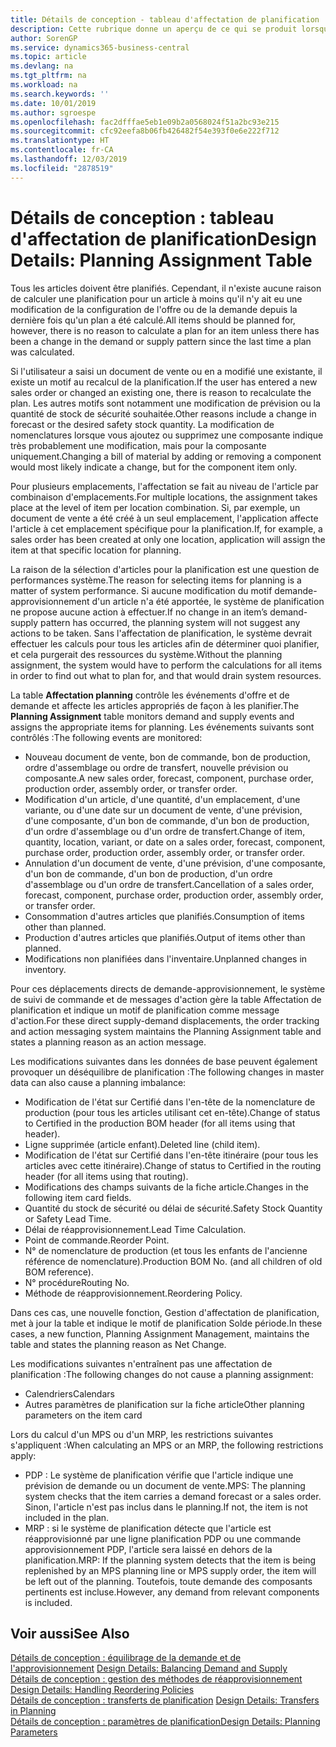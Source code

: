 ```yaml
---
title: Détails de conception - tableau d'affectation de planification | Microsoft Docs
description: Cette rubrique donne un aperçu de ce qui se produit lorsque vous modifiez la planification d'un article.
author: SorenGP
ms.service: dynamics365-business-central
ms.topic: article
ms.devlang: na
ms.tgt_pltfrm: na
ms.workload: na
ms.search.keywords: ''
ms.date: 10/01/2019
ms.author: sgroespe
ms.openlocfilehash: fac2dfffae5eb1e09b2a0568024f51a2bc93e215
ms.sourcegitcommit: cfc92eefa8b06fb426482f54e393f0e6e222f712
ms.translationtype: HT
ms.contentlocale: fr-CA
ms.lasthandoff: 12/03/2019
ms.locfileid: "2878519"
---
```

# <a name="design-details-planning-assignment-table"></a><span data-ttu-id="80e99-103">Détails de conception : tableau d'affectation de planification</span><span class="sxs-lookup"><span data-stu-id="80e99-103">Design Details: Planning Assignment Table</span></span>
<span data-ttu-id="80e99-104">Tous les articles doivent être planifiés. Cependant, il n'existe aucune raison de calculer une planification pour un article à moins qu'il n'y ait eu une modification de la configuration de l'offre ou de la demande depuis la dernière fois qu'un plan a été calculé.</span><span class="sxs-lookup"><span data-stu-id="80e99-104">All items should be planned for, however, there is no reason to calculate a plan for an item unless there has been a change in the demand or supply pattern since the last time a plan was calculated.</span></span>  

<span data-ttu-id="80e99-105">Si l'utilisateur a saisi un document de vente ou en a modifié une existante, il existe un motif au recalcul de la planification.</span><span class="sxs-lookup"><span data-stu-id="80e99-105">If the user has entered a new sales order or changed an existing one, there is reason to recalculate the plan.</span></span> <span data-ttu-id="80e99-106">Les autres motifs sont notamment une modification de prévision ou la quantité de stock de sécurité souhaitée.</span><span class="sxs-lookup"><span data-stu-id="80e99-106">Other reasons include a change in forecast or the desired safety stock quantity.</span></span> <span data-ttu-id="80e99-107">La modification de nomenclatures lorsque vous ajoutez ou supprimez une composante indique très probablement une modification, mais pour la composante uniquement.</span><span class="sxs-lookup"><span data-stu-id="80e99-107">Changing a bill of material by adding or removing a component would most likely indicate a change, but for the component item only.</span></span>  

<span data-ttu-id="80e99-108">Pour plusieurs emplacements, l'affectation se fait au niveau de l'article par combinaison d'emplacements.</span><span class="sxs-lookup"><span data-stu-id="80e99-108">For multiple locations, the assignment takes place at the level of item per location combination.</span></span> <span data-ttu-id="80e99-109">Si, par exemple, un document de vente a été créé à un seul emplacement, l'application affecte l'article à cet emplacement spécifique pour la planification.</span><span class="sxs-lookup"><span data-stu-id="80e99-109">If, for example, a sales order has been created at only one location, application will assign the item at that specific location for planning.</span></span>  

<span data-ttu-id="80e99-110">La raison de la sélection d'articles pour la planification est une question de performances système.</span><span class="sxs-lookup"><span data-stu-id="80e99-110">The reason for selecting items for planning is a matter of system performance.</span></span> <span data-ttu-id="80e99-111">Si aucune modification du motif demande-approvisionnement d'un article n'a été apportée, le système de planification ne propose aucune action à effectuer.</span><span class="sxs-lookup"><span data-stu-id="80e99-111">If no change in an item’s demand-supply pattern has occurred, the planning system will not suggest any actions to be taken.</span></span> <span data-ttu-id="80e99-112">Sans l'affectation de planification, le système devrait effectuer les calculs pour tous les articles afin de déterminer quoi planifier, et cela purgerait des ressources du système.</span><span class="sxs-lookup"><span data-stu-id="80e99-112">Without the planning assignment, the system would have to perform the calculations for all items in order to find out what to plan for, and that would drain system resources.</span></span>  

<span data-ttu-id="80e99-113">La table **Affectation planning** contrôle les événements d'offre et de demande et affecte les articles appropriés de façon à les planifier.</span><span class="sxs-lookup"><span data-stu-id="80e99-113">The **Planning Assignment** table monitors demand and supply events and assigns the appropriate items for planning.</span></span> <span data-ttu-id="80e99-114">Les événements suivants sont contrôlés :</span><span class="sxs-lookup"><span data-stu-id="80e99-114">The following events are monitored:</span></span>  

* <span data-ttu-id="80e99-115">Nouveau document de vente, bon de commande, bon de production, ordre d'assemblage ou ordre de transfert, nouvelle prévision ou composante.</span><span class="sxs-lookup"><span data-stu-id="80e99-115">A new sales order, forecast, component, purchase order, production order, assembly order, or transfer order.</span></span>  
* <span data-ttu-id="80e99-116">Modification d'un article, d'une quantité, d'un emplacement, d'une variante, ou d'une date sur un document de vente, d'une prévision, d'une composante, d'un bon de commande, d'un bon de production, d'un ordre d'assemblage ou d'un ordre de transfert.</span><span class="sxs-lookup"><span data-stu-id="80e99-116">Change of item, quantity, location, variant, or date on a sales order, forecast, component, purchase order, production order, assembly order, or transfer order.</span></span>  
* <span data-ttu-id="80e99-117">Annulation d'un document de vente, d'une prévision, d'une composante, d'un bon de commande, d'un bon de production, d'un ordre d'assemblage ou d'un ordre de transfert.</span><span class="sxs-lookup"><span data-stu-id="80e99-117">Cancellation of a sales order, forecast, component, purchase order, production order, assembly order, or transfer order.</span></span>  
* <span data-ttu-id="80e99-118">Consommation d'autres articles que planifiés.</span><span class="sxs-lookup"><span data-stu-id="80e99-118">Consumption of items other than planned.</span></span>  
* <span data-ttu-id="80e99-119">Production d'autres articles que planifiés.</span><span class="sxs-lookup"><span data-stu-id="80e99-119">Output of items other than planned.</span></span>  
* <span data-ttu-id="80e99-120">Modifications non planifiées dans l'inventaire.</span><span class="sxs-lookup"><span data-stu-id="80e99-120">Unplanned changes in inventory.</span></span>  

<span data-ttu-id="80e99-121">Pour ces déplacements directs de demande-approvisionnement, le système de suivi de commande et de messages d'action gère la table Affectation de planification et indique un motif de planification comme message d'action.</span><span class="sxs-lookup"><span data-stu-id="80e99-121">For these direct supply-demand displacements, the order tracking and action messaging system maintains the Planning Assignment table and states a planning reason as an action message.</span></span>  

<span data-ttu-id="80e99-122">Les modifications suivantes dans les données de base peuvent également provoquer un déséquilibre de planification :</span><span class="sxs-lookup"><span data-stu-id="80e99-122">The following changes in master data can also cause a planning imbalance:</span></span>  

* <span data-ttu-id="80e99-123">Modification de l'état sur Certifié dans l'en-tête de la nomenclature de production (pour tous les articles utilisant cet en-tête).</span><span class="sxs-lookup"><span data-stu-id="80e99-123">Change of status to Certified in the production BOM header (for all items using that header).</span></span>  
* <span data-ttu-id="80e99-124">Ligne supprimée (article enfant).</span><span class="sxs-lookup"><span data-stu-id="80e99-124">Deleted line (child item).</span></span>  
* <span data-ttu-id="80e99-125">Modification de l'état sur Certifié dans l'en-tête itinéraire (pour tous les articles avec cette itinéraire).</span><span class="sxs-lookup"><span data-stu-id="80e99-125">Change of status to Certified in the routing header (for all items using that routing).</span></span>  
* <span data-ttu-id="80e99-126">Modifications des champs suivants de la fiche article.</span><span class="sxs-lookup"><span data-stu-id="80e99-126">Changes in the following item card fields.</span></span>  
* <span data-ttu-id="80e99-127">Quantité du stock de sécurité ou délai de sécurité.</span><span class="sxs-lookup"><span data-stu-id="80e99-127">Safety Stock Quantity or Safety Lead Time.</span></span>  
* <span data-ttu-id="80e99-128">Délai de réapprovisionnement.</span><span class="sxs-lookup"><span data-stu-id="80e99-128">Lead Time Calculation.</span></span>  
* <span data-ttu-id="80e99-129">Point de commande.</span><span class="sxs-lookup"><span data-stu-id="80e99-129">Reorder Point.</span></span>  
* <span data-ttu-id="80e99-130">N° de nomenclature de production (et tous les enfants de l'ancienne référence de nomenclature).</span><span class="sxs-lookup"><span data-stu-id="80e99-130">Production BOM No. (and all children of old BOM reference).</span></span>  
* <span data-ttu-id="80e99-131">N° procédure</span><span class="sxs-lookup"><span data-stu-id="80e99-131">Routing No.</span></span>  
* <span data-ttu-id="80e99-132">Méthode de réapprovisionnement.</span><span class="sxs-lookup"><span data-stu-id="80e99-132">Reordering Policy.</span></span>  

<span data-ttu-id="80e99-133">Dans ces cas, une nouvelle fonction, Gestion d'affectation de planification, met à jour la table et indique le motif de planification Solde période.</span><span class="sxs-lookup"><span data-stu-id="80e99-133">In these cases, a new function, Planning Assignment Management, maintains the table and states the planning reason as Net Change.</span></span>  

<span data-ttu-id="80e99-134">Les modifications suivantes n'entraînent pas une affectation de planification :</span><span class="sxs-lookup"><span data-stu-id="80e99-134">The following changes do not cause a planning assignment:</span></span>  

* <span data-ttu-id="80e99-135">Calendriers</span><span class="sxs-lookup"><span data-stu-id="80e99-135">Calendars</span></span>  
* <span data-ttu-id="80e99-136">Autres paramètres de planification sur la fiche article</span><span class="sxs-lookup"><span data-stu-id="80e99-136">Other planning parameters on the item card</span></span>  

<span data-ttu-id="80e99-137">Lors du calcul d'un MPS ou d'un MRP, les restrictions suivantes s'appliquent :</span><span class="sxs-lookup"><span data-stu-id="80e99-137">When calculating an MPS or an MRP, the following restrictions apply:</span></span>  

* <span data-ttu-id="80e99-138">PDP : Le système de planification vérifie que l'article indique une prévision de demande ou un document de vente.</span><span class="sxs-lookup"><span data-stu-id="80e99-138">MPS: The planning system checks that the item carries a demand forecast or a sales order.</span></span> <span data-ttu-id="80e99-139">Sinon, l'article n'est pas inclus dans le planning.</span><span class="sxs-lookup"><span data-stu-id="80e99-139">If not, the item is not included in the plan.</span></span>  
* <span data-ttu-id="80e99-140">MRP : si le système de planification détecte que l'article est réapprovisionné par une ligne planification PDP ou une commande approvisionnement PDP, l'article sera laissé en dehors de la planification.</span><span class="sxs-lookup"><span data-stu-id="80e99-140">MRP: If the planning system detects that the item is being replenished by an MPS planning line or MPS supply order, the item will be left out of the planning.</span></span> <span data-ttu-id="80e99-141">Toutefois, toute demande des composants pertinents est incluse.</span><span class="sxs-lookup"><span data-stu-id="80e99-141">However, any demand from relevant components is included.</span></span>  

## <a name="see-also"></a><span data-ttu-id="80e99-142">Voir aussi</span><span class="sxs-lookup"><span data-stu-id="80e99-142">See Also</span></span>  
<span data-ttu-id="80e99-143">[Détails de conception : équilibrage de la demande et de l'approvisionnement](design-details-balancing-demand-and-supply.md) </span><span class="sxs-lookup"><span data-stu-id="80e99-143">[Design Details: Balancing Demand and Supply](design-details-balancing-demand-and-supply.md) </span></span>  
<span data-ttu-id="80e99-144">[Détails de conception : gestion des méthodes de réapprovisionnement](design-details-handling-reordering-policies.md) </span><span class="sxs-lookup"><span data-stu-id="80e99-144">[Design Details: Handling Reordering Policies](design-details-handling-reordering-policies.md) </span></span>  
<span data-ttu-id="80e99-145">[Détails de conception : transferts de planification](design-details-transfers-in-planning.md) </span><span class="sxs-lookup"><span data-stu-id="80e99-145">[Design Details: Transfers in Planning](design-details-transfers-in-planning.md) </span></span>  
[<span data-ttu-id="80e99-146">Détails de conception : paramètres de planification</span><span class="sxs-lookup"><span data-stu-id="80e99-146">Design Details: Planning Parameters</span></span>](design-details-planning-parameters.md)  
